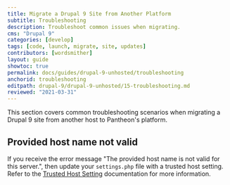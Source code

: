 ```yaml
---
title: Migrate a Drupal 9 Site from Another Platform
subtitle: Troubleshooting
description: Troubleshoot common issues when migrating.
cms: "Drupal 9"
categories: [develop]
tags: [code, launch, migrate, site, updates]
contributors: [wordsmither]
layout: guide
showtoc: true
permalink: docs/guides/drupal-9-unhosted/troubleshooting
anchorid: troubleshooting
editpath: drupal-9/drupal-9-unhosted/15-troubleshooting.md
reviewed: "2021-03-31"
---
```


This section covers common troubleshooting scenarios when migrating a Drupal 9 site from another host to Pantheon's platform.

## Provided host name not valid

If you receive the error message "The provided host name is not valid for this server.", then update your `settings.php` file with a trusted host setting. Refer to the [Trusted Host Setting](/settings-php#trusted-host-setting) documentation for more information.

<Partial file="drupal-9/troubleshooting-drush.md" />

<Partial file="drupal-9/troubleshooting-general.md" />

